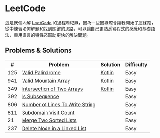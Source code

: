 LeetCode
========


這是我個人解 [LeetCode](https://leetcode.com/) 的過程和紀錄，因為一些因緣際會讓我開始了這條路，從中練習如何解題和找到關鍵的思路，可以讓自己更熟悉寫程式的感覺和基礎語法，善用語言的特性來幫助更快的解決問題。

## Problems & Solutions

| #   | Problem         | Solution | Difficulty |
|-----|------------------|----------|------------|
| 125 | [Valid Palindrome](./problems/125.valid-palindrome.md) |[Kotlin](./solutions/src/main/kotlin/com/enginebai/leetcode/easy/Solution125.kt)          | Easy       |
|941|[Valid Mountain Array](./problems/941.valid-mountain-array.md)|[Kotlin](./solutions/src/main/kotlin/com/enginebai/leetcode/easy/Solution941.kt)|Easy|
|349|[Intersection of Two Arrays](./problems/349.intersection-of-two-arrays.md)|[Kotlin](./solutions/src/main/kotlin/com/enginebai/leetcode/easy/Solution349.kt)|Easy|
|392|[Is Subsequence]()||Easy|
|806|[Number of Lines To Write String](./problems/806.number-of-lines-to-write-string.md)||Easy|
|811|[Subdomain Visit Count](https://leetcode.com/problems/subdomain-visit-count/)||Easy|
|21|[Merge Two Sorted Lists](https://leetcode.com/problems/merge-two-sorted-lists/)||Easy|
|237|[Delete Node in a Linked List](https://leetcode.com/problems/delete-node-in-a-linked-list/description/)||Easy|
